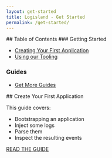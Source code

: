 ```yaml
---
layout: get-started
title: Logisland - Get Started
permalink: /get-started/
---
```


<div class="grid__item width-4-12 hide-mobile toc" markdown="1">
## Table of Contents
### Getting Started

 - [Creating Your First Application]({{site.baseurl}}/guides/getting-started-guide)
 - [Using our Tooling]({{site.baseurl}}/guides/tooling)

### Guides

 - [Get More Guides]({{site.baseurl}}/guides)

</div>
<div class="grid__item width-8-12 width-12-12-m gs-content">
<div class="guide-item" markdown="1">
## Create Your First Application

This guide covers:
* Bootstrapping an application
* Inject some logs
* Parse them
* Inspect the resulting events

<a href="{{site.baseurl}}/guides/getting-started-guide" class="button-cta secondary">READ THE GUIDE</a>
</div>


</div>
